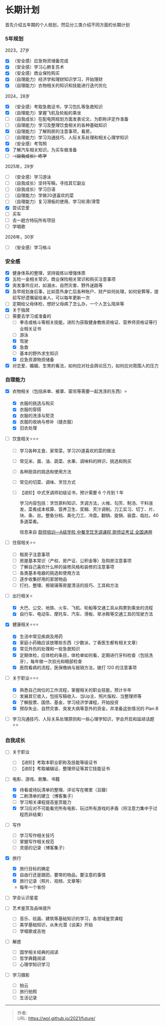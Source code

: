 # 长期计划


首先介绍五年期的个人规划，然后分三类介绍不同方面的长期计划

<!--more-->

### 5年规划

2023，27岁

- [x] （安全感）应急物资储备完成
- [x] （安全感）学习心肺复苏术
- [x] （安全感）商业保险购买
- [x] （自理能力）经济学和理财知识学习，开始理财
- [x] （自理能力）衣物相关的知识和技能进行迭代优化

2024，28岁

- [x] （安全感）考取急救证书，学习包扎等急救知识
- [x] （自理能力）掌握飞机及轮船的乘坐
- [ ] （自我成长）在配电网规划方面发表论文，为职称评定作准备
- [ ] （自理能力）学习及整理饮食相关的各种基础知识
- [x] （自理能力）了解购房的注意事项，看房，
- [ ] （自理能力）学习沟通技巧、人际关系处理和相关心理学知识
- [x] （安全感）考驾照
- [x] 了解汽车相关知识，为买车做准备
- [ ] ~~（自我成长）练字~~

2025年，29岁

- [ ] （安全感）学习游泳
- [ ] （自我成长）坚持写稿，寻找其它副业
- [ ] （自我成长）学习日语
- [ ] （自理能力）学做20道喜欢的菜
- [ ] （自理能力）复习滑板的使用、学习轮滑/滑雪
- [x] 尝试恋爱
- [ ] 买车
- [ ] 去一趟方特玩所有项目
- [ ] 学唱歌

2026年，30岁

- [ ] （安全感）学习格斗

### 安全感

- [x] 健身体系的整理，坚持锻炼以增强体质
- [x] 五险一金相关常识，商业保险相关常识和购买注意事项
- [x] 突发事件应对，如溺水、自然灾害、野外迷路等
- [x] 及早规划身后事，比如意外身亡后各种账户、财产如何处理，如何安葬等，提前写好遗嘱留给亲人，可以每年更新一次
- [ ] 定期给父母体检，想好父母病了怎么办，一个人怎么陪床等
- [x] 关于独居
- [ ] 需要去学习或准备的
  - [ ] 拳击或格斗等相关技能，进阶为获取健身教练资格证、营养师资格证等行业相关证书
  - [ ] 游泳
  - [x] 驾驶
  - [x] 急救
  - [ ] 基本的野外求生知识
  - [x] 应急资源物资储备
- [x] 对恋爱、婚姻、生育的看法，如何应对社会舆论压力，如何应对周围人的压力

### 自理能力

- [x] 衣物相关（包括床单、被罩、窗帘等需要一起洗涤的东西）:star:

  - [x] 衣服的挑选与购买
  - [x] 衣服的穿搭
  - [x] 衣服的洗涤与熨烫
  - [x] 衣服的收纳与修补（缝衣服）
  - [x] 旧衣处理

- [ ] 饮食相关:star::star::star:

  - [ ] 学习各种主食、家常菜，学习20道喜欢的菜的做法

  - [ ] 常见米、面、油、蔬菜、水果、调味料的辨识、挑选和购买

  - [ ] 各种厨具的挑选和使用方法

  - [ ] 常见的切菜、调味、烹饪方式

  - [ ] 【进阶】中式烹调师初级证书，预计需要 6 个月到 1 年

    学习内容包括：烹饪原料知识、烹调方法，火候、勾芡、制汤、干料涨发，菜肴成本核算、营养卫生、浆糊、芡汁调制。刀工实习、切丁、片、块、条、丝。整鱼分档、美化刀工、冷盘。翻锅、旋锅、装盘、临灶。40多道菜肴。

    信息来自 [厨师培训—A级学校,中餐烹饪烹调课程,厨师证考证,全国通用](http://www.gepeixun.com/kcsz1zp.html)

- [ ] 住宿相关:star::star:
  - [ ] 租房子注意事项
  - [ ] 房屋基本常识（产权、房产证、公积金等）及购房注意事项
  - [ ] 了解自己喜欢什么样的装修风格和装修的注意事项
  - [ ] 各类基本电器的挑选和使用方法
  - [ ] 逐步收集好用的家居物品
  - [ ] 打扫、整理、擦玻璃等房屋清洁的技巧、工具和方法
  
- [ ] 出行相关:star:

  - [x] 大巴、公交、地铁、火车、飞机、轮船等交通工具从购票到乘坐的流程
  - [x] 自行车、电动车、摩托车、汽车、滑板、旱冰鞋等交通工具的驾驶方法

- [x] 健康相关:star::star::star:
  - [x] 生活中常见疾病及用药
  - [x] 家庭小药箱应该放哪些东西（少数派，丁香医生都有相关文章）
  - [x] 常见外伤的处理和一些急救知识
  - [x] 定期体检，应体检的条目，体检单如何看，定期进行牙科检查（包括洗牙），每年做一次验光和眼部检查
  - [x] 医院看病的流程，医保缴纳与报销方法，拨打 120 的注意事项
  
- [ ] 关于职业:star::star::star:
  - [x] 熟悉自己岗位的工作流程，掌握相关的职业技能，预计半年
  - [ ] 发展其它收入，包括写稿收入、当Up主、照片版权、当整理师等
  - [x] 了解股票、国债、基金，学习经济学课程，开始投资
  - [x] 预存失业、自然灾害、突发大病等意外的资金，并准备这些情况的 Plan B
  
- [ ] 学习沟通技巧、人际关系处理原则和一些心理学知识，学会开启和延续话题:star::star:

### 自我成长 

- [ ] 关于职业
  - [ ] 【进阶】考取本职业职称及技能等级证书
  - [ ] 【进阶】考取编辑证、整理师证等其它技能证书
- [ ] 电影、游戏、剧集、书籍
  - [x] 待看或待玩清单的整理、评论写在哪里（豆瓣）
  - [x] 二刷清单的建立（博客集子）
  - [ ] 学习相关课程提高鉴赏能力
  - [x] 学习应对不可能看完所有电影、玩过所有游戏的矛盾（将注意力集中于过程而非结果）
- [ ] 写作

  - [ ] 学习写作相关技巧
  - [ ] 掌握写作相关规范
  - [ ] 灵感的记录（博客集子）
- [x] 旅行

  - [x] 旅行目标的确定
  - [x] 自由行还是跟团，要带的物品，要注意的事情
  - [x] 旅行记录（照片、视频、文章等）

  - 每年一个省份
- [ ] 学会认识星星
- [ ] 艺术鉴赏及品味提升

  - [ ] 音乐、绘画、建筑等基础知识的学习，各领域鉴赏课程
  - [ ] 美学基础知识，从朱光潜《谈美》开始
  - [ ] 学唱歌或吉他
- [ ] 解惑

  - [ ] 国学相关经典的阅读
  - [ ] 哲学典籍阅读
  - [ ] 心理学知识学习
- [ ] 学习摄影
  - [ ] 拍云
  - [ ] 旅行拍照
  - [ ] 生活记录

---

> 作者:   
> URL: https://wol.github.io/2021/future/  

